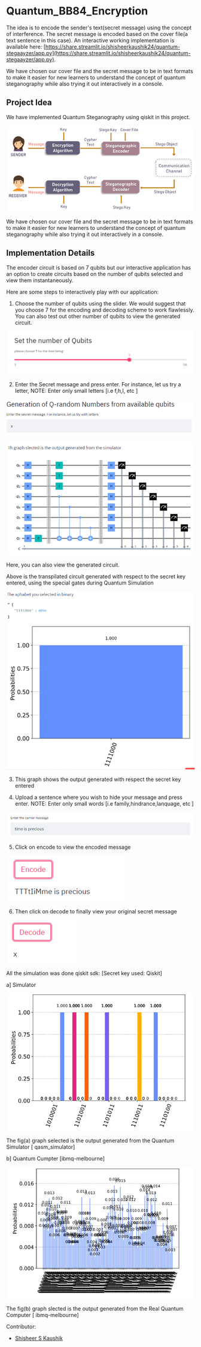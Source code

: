 # Quantum_BB84_Encryption

The idea is to encode the sender's text(secret message) using the concept of interference. The secret message is encoded based on the cover file(a text sentence in this case). An interactive working implementation is available here: [https://share.streamlit.io/shisheerkaushik24/quantum-stegaayzer/app.py](https://share.streamlit.io/shisheerkaushik24/quantum-stegaayzer/app.py). 

We have chosen our cover file and the secret message to be in text formats to make it easier for new learners to understand the concept of quantum steganography while also trying it out interactively in a console. 

## Project Idea

We have implemented Quantum Steganography using qiskit in this project.   

![q stegalyzer](Data/dat0.png)

We have chosen our cover file and the secret message to be in text formats to make it easier for new learners to understand the concept of quantum steganography while also trying it out interactively in a console. 

## Implementation Details

The encoder circuit is based on 7 qubits but our interactive application has an option to create circuits based on the number of qubits selected and view them instantaneously.  

Here are some steps to interactively play with our application:

1. Choose the number of qubits using the slider. We would suggest that you choose 7 for the encoding and decoding scheme to work flawlessly. You can also test out other number of qubits to view the generated circuit.  

![no_of_qubits](Data/img2.png)

2. Enter the Secret message and press enter. For instance, let us try a letter, NOTE: Enter only small letters [i.e f,h,l, etc ]

![secret_msg](Data/dat1.PNG)

![secret_msg](Data/dat2.PNG)

Here, you can also view the generated circuit.

Above is the transpilated circuit generated with respect to the secret key entered, using the special gates during Quantum Simulation  

![secret_msg](Data/dat3.PNG)

3. This graph shows the output generated with respect the secret key entered

4. Upload a sentence where you wish to hide your message and press enter. NOTE: Enter only small words [i.e family,hindrance,lanquage, etc ]

![encode](Data/dat4.PNG)

5. Click on encode to view the encoded message

![encode](Data/dat5.PNG)

6. Then click on decode to finally view your original secret message

![decode](Data/dat6.PNG)

All the simulation was done qiskit sdk: [Secret key used: Qiskit]

a] Simulator

![decode](Data/img7.PNG)

The fig(a) graph selected is the output generated from the Quantum Simulator [ qasm_simulator]

b] Quantum Cumpter [ibmq-melbourne]

![decode](Data/img6.PNG)

The fig(b) graph slected is the output generated from the Real Quantum Computer [ ibmq-melbourne]

Contributor:

- [Shisheer S Kaushik](https://www.linkedin.com/in/shisheerkaushik24/)
